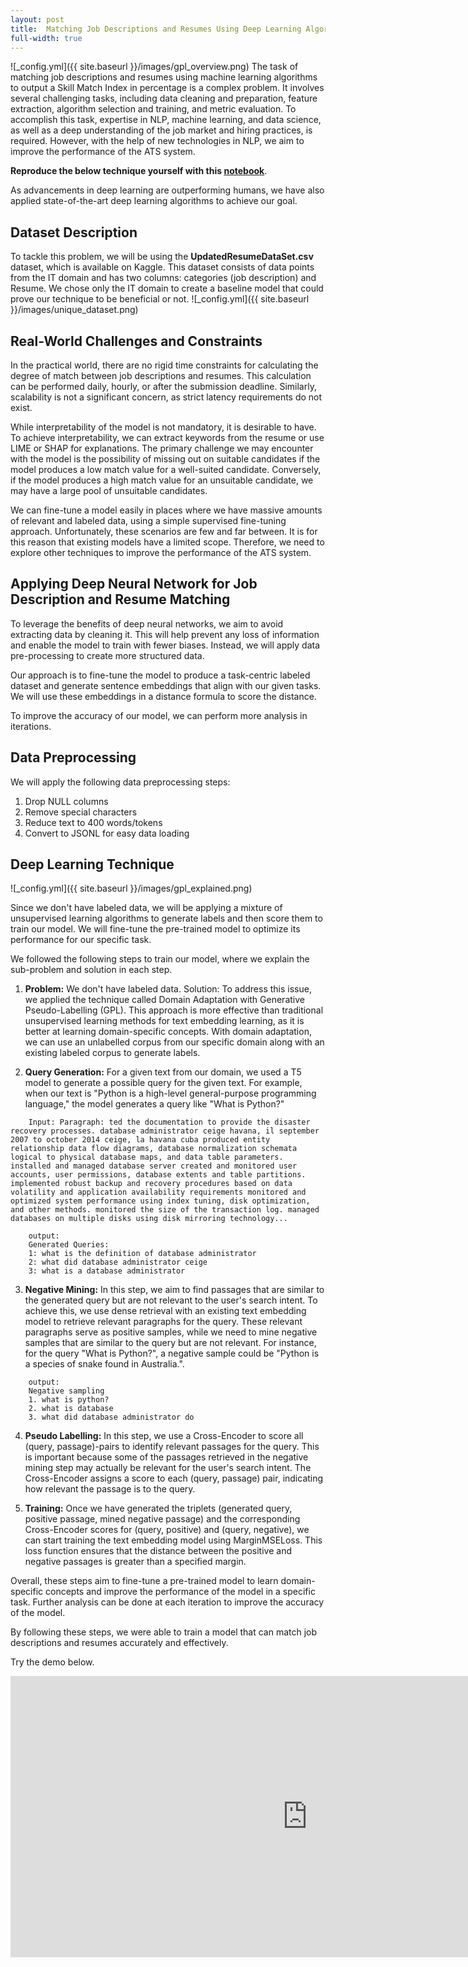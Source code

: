```yaml
---
layout: post
title:  Matching Job Descriptions and Resumes Using Deep Learning Algorithms - Jio Institute
full-width: true
---
```

![_config.yml]({{ site.baseurl }}/images/gpl_overview.png)
The task of matching job descriptions and resumes using machine learning algorithms to output a Skill Match Index in percentage is a complex problem. It involves several challenging tasks, including data cleaning and preparation, feature extraction, algorithm selection and training, and metric evaluation. To accomplish this task, expertise in NLP, machine learning, and data science, as well as a deep understanding of the job market and hiring practices, is required. However, with the help of new technologies in NLP, we aim to improve the performance of the ATS system.

__Reproduce the below technique yourself with this [notebook](https://github.com/mayank-khurana/assignments/blob/master/gpl_reprod.ipynb)__.

As advancements in deep learning are outperforming humans, we have also applied state-of-the-art deep learning algorithms to achieve our goal.

## Dataset Description
To tackle this problem, we will be using the __UpdatedResumeDataSet.csv__ dataset, which is available on Kaggle. This dataset consists of data points from the IT domain and has two columns: categories (job description) and Resume. We chose only the IT domain to create a baseline model that could prove our technique to be beneficial or not.
![_config.yml]({{ site.baseurl }}/images/unique_dataset.png)

## Real-World Challenges and Constraints
In the practical world, there are no rigid time constraints for calculating the degree of match between job descriptions and resumes. This calculation can be performed daily, hourly, or after the submission deadline. Similarly, scalability is not a significant concern, as strict latency requirements do not exist.

While interpretability of the model is not mandatory, it is desirable to have. To achieve interpretability, we can extract keywords from the resume or use LIME or SHAP for explanations. The primary challenge we may encounter with the model is the possibility of missing out on suitable candidates if the model produces a low match value for a well-suited candidate. Conversely, if the model produces a high match value for an unsuitable candidate, we may have a large pool of unsuitable candidates.

We can fine-tune a model easily in places where we have massive amounts of relevant and labeled data, using a simple supervised fine-tuning approach. Unfortunately, these scenarios are few and far between. It is for this reason that existing models have a limited scope. Therefore, we need to explore other techniques to improve the performance of the ATS system.


## Applying Deep Neural Network for Job Description and Resume Matching
To leverage the benefits of deep neural networks, we aim to avoid extracting data by cleaning it. This will help prevent any loss of information and enable the model to train with fewer biases. Instead, we will apply data pre-processing to create more structured data.

Our approach is to fine-tune the model to produce a task-centric labeled dataset and generate sentence embeddings that align with our given tasks. We will use these embeddings in a distance formula to score the distance.

To improve the accuracy of our model, we can perform more analysis in iterations.

## Data Preprocessing
We will apply the following data preprocessing steps:

1. Drop NULL columns
2. Remove special characters
3. Reduce text to 400 words/tokens
4. Convert to JSONL for easy data loading

## Deep Learning Technique
![_config.yml]({{ site.baseurl }}/images/gpl_explained.png)

Since we don't have labeled data, we will be applying a mixture of unsupervised learning algorithms to generate labels and then score them to train our model. We will fine-tune the pre-trained model to optimize its performance for our specific task.

We followed the following steps to train our model, where we explain the sub-problem and solution in each step.

1. __Problem:__ We don't have labeled data.
Solution: To address this issue, we applied the technique called Domain Adaptation with Generative Pseudo-Labelling (GPL). This approach is more effective than traditional unsupervised learning methods for text embedding learning, as it is better at learning domain-specific concepts. With domain adaptation, we can use an unlabelled corpus from our specific domain along with an existing labeled corpus to generate labels.

2. __Query Generation:__ For a given text from our domain, we used a T5 model to generate a possible query for the given text. For example, when our text is "Python is a high-level general-purpose programming language," the model generates a query like "What is Python?"
```
    Input: Paragraph: ted the documentation to provide the disaster recovery processes. database administrator ceige havana, il september 2007 to october 2014 ceige, la havana cuba produced entity relationship data flow diagrams, database normalization schemata logical to physical database maps, and data table parameters. installed and managed database server created and monitored user accounts, user permissions, database extents and table partitions. implemented robust backup and recovery procedures based on data volatility and application availability requirements monitored and optimized system performance using index tuning, disk optimization, and other methods. monitored the size of the transaction log. managed databases on multiple disks using disk mirroring technology...

    output:
    Generated Queries:
    1: what is the definition of database administrator
    2: what did database administrator ceige
    3: what is a database administrator
```
3. __Negative Mining:__ In this step, we aim to find passages that are similar to the generated query but are not relevant to the user's search intent. To achieve this, we use dense retrieval with an existing text embedding model to retrieve relevant paragraphs for the query. These relevant paragraphs serve as positive samples, while we need to mine negative samples that are similar to the query but are not relevant. For instance, for the query "What is Python?", a negative sample could be "Python is a species of snake found in Australia.".

```
    output:
    Negative sampling
    1. what is python?
    2. what is database
    3. what did database administrator do
```

4. __Pseudo Labelling:__ In this step, we use a Cross-Encoder to score all (query, passage)-pairs to identify relevant passages for the query. This is important because some of the passages retrieved in the negative mining step may actually be relevant for the user's search intent. The Cross-Encoder assigns a score to each (query, passage) pair, indicating how relevant the passage is to the query.

5. __Training:__ Once we have generated the triplets (generated query, positive passage, mined negative passage) and the corresponding Cross-Encoder scores for (query, positive) and (query, negative), we can start training the text embedding model using MarginMSELoss. This loss function ensures that the distance between the positive and negative passages is greater than a specified margin.

Overall, these steps aim to fine-tune a pre-trained model to learn domain-specific concepts and improve the performance of the model in a specific task. Further analysis can be done at each iteration to improve the accuracy of the model.

By following these steps, we were able to train a model that can match job descriptions and resumes accurately and effectively.

Try the demo below.


<iframe
	src="https://mayank-02-matching-job-descriptions-and-re-bc76b1f.hf.space"
	frameborder="0"
	width="950"
	height="450"
></iframe>

